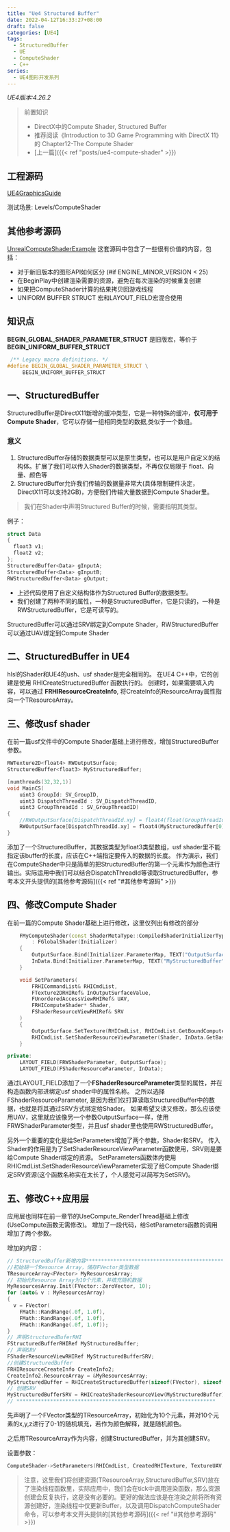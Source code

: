 ```yaml
---
title: "Ue4 Structured Buffer"
date: 2022-04-12T16:33:27+08:00
draft: false
categories: [UE4]
tags: 
  - StructuredBuffer
  - UE
  - ComputeShader
  - C++
series:
  - UE4图形开发系列
---
```


*UE4版本:4.26.2*

>前置知识
> - DirectX中的Compute Shader, Structured Buffer
> - 推荐阅读《Introduction to 3D Game Programming with DirectX 11》的 Chapter12-The Compute Shader
> - [上一篇]({{< ref "posts/ue4-compute-shader" >}})

## 工程源码
[UE4GraphicsGuide](https://github.com/inlet511/UEGrahpicsGuide/releases/tag/StructuredBuffer)

测试场景: Levels/ComputeShader

## 其他参考源码
[UnrealComputeShaderExample](https://github.com/timdecode/UnrealComputeShaderExample)
这套源码中包含了一些很有价值的内容，包括：
- 对于新旧版本的图形API如何区分 (#if ENGINE_MINOR_VERSION < 25)
- 在BeginPlay中创建渲染需要的资源，避免在每次渲染的时候重复创建
- 如果把ComputeShader计算的结果拷贝回游戏线程
- UNIFORM BUFFER STRUCT 宏和LAYOUT_FIELD宏混合使用

## 知识点

**BEGIN_GLOBAL_SHADER_PARAMETER_STRUCT** 是旧版宏，等价于**BEGIN_UNIFORM_BUFFER_STRUCT**
```cpp
 /** Legacy macro definitions. */
#define BEGIN_GLOBAL_SHADER_PARAMETER_STRUCT \
	 BEGIN_UNIFORM_BUFFER_STRUCT
```

## 一、StructuredBuffer
StructuredBuffer是DirectX11新增的缓冲类型，它是一种特殊的缓冲，**仅可用于Compute Shader**，它可以存储一组相同类型的数据,类似于一个数组。
### 意义
1. StructuredBuffer存储的数据类型可以是原生类型，也可以是用户自定义的结构体。扩展了我们可以传入Shader的数据类型，不再仅仅局限于 float、向量、颜色等
2. StructuredBuffer允许我们传输的数据量非常大(具体限制硬件决定，DirectX11可以支持2GB)，方便我们传输大量数据到Compute Shader里。 

>我们在Shader中声明Structured Buffer的时候，需要指明其类型。

例子：
```c
struct Data
{
  float3 v1;
  float2 v2;
};
StructuredBuffer<Data> gInputA;
StructuredBuffer<Data> gInputB;
RWStructuredBuffer<Data> gOutput;
```
- 上述代码使用了自定义结构体作为Structured Buffer的数据类型。
- 我们创建了两种不同的属性，一种是StructuredBuffer，它是只读的，一种是 RWStructuredBuffer，它是可读写的。

StructuredBuffer可以通过SRV绑定到Compute Shader，RWStructuredBuffer可以通过UAV绑定到Compute Shader

## 二、StructuredBuffer in UE4
hlsl的Shader和UE4的ush、usf shader是完全相同的。
在UE4 C++中，它的创建是使用 RHICreateStructuredBuffer 函数执行的。
创建时，如果需要填入内容，可以通过 **FRHIResourceCreateInfo**, 将CreateInfo的ResourceArray属性指向一个TResourceArray。

## 三、修改usf shader
在前一篇usf文件中的Compute Shader基础上进行修改，增加StructuredBuffer参数。
```c
RWTexture2D<float4> RWOutputSurface;
StructuredBuffer<float3> MyStructuredBuffer;

[numthreads(32,32,1)]
void MainCS(
	uint3 GroupId: SV_GroupID,
	uint3 DispatchThreadId : SV_DispatchThreadID,
	uint3 GroupThreadId : SV_GroupThreadID)
{
    //RWOutputSurface[DispatchThreadId.xy] = float4(float(GroupThreadId.x) / float(32), float(GroupThreadId.y) / float(32), 0, 1);
    RWOutputSurface[DispatchThreadId.xy] = float4(MyStructuredBuffer[0], 1);
}
```
添加了一个StructuredBuffer，其数据类型为float3类型数组，usf shader里不能指定该buffer的长度，应该在C++端指定要传入的数据的长度。
作为演示，我们在ComputeShader中只是简单的把StructuredBuffer的第一个元素作为颜色进行输出。实际运用中我们可以结合DispatchThreadId等读取StructuredBuffer，参考本文开头提供的[其他参考源码]({{< ref "#其他参考源码" >}})

## 四、修改Compute Shader
在前一篇的Compute Shader基础上进行修改，这里仅列出有修改的部分
```cpp
	FMyComputeShader(const ShaderMetaType::CompiledShaderInitializerType& Initializer)
		: FGlobalShader(Initializer)
	{
		OutputSurface.Bind(Initializer.ParameterMap, TEXT("OutputSurface"));
		InData.Bind(Initializer.ParameterMap, TEXT("MyStructuredBuffer"));
	}

	void SetParameters(
		FRHICommandList& RHICmdList,
		FTexture2DRHIRef& InOutputSurfaceValue,
		FUnorderedAccessViewRHIRef& UAV,
		FRHIComputeShader* Shader,
		FShaderResourceViewRHIRef& SRV
	)
	{
		OutputSurface.SetTexture(RHICmdList, RHICmdList.GetBoundComputeShader(), InOutputSurfaceValue, UAV);		
		RHICmdList.SetShaderResourceViewParameter(Shader, InData.GetBaseIndex(), SRV);
	}

private:
	LAYOUT_FIELD(FRWShaderParameter, OutputSurface);
	LAYOUT_FIELD(FShaderResourceParameter, InData);
```
通过LAYOUT_FIELD添加了一个**FShaderResourceParameter**类型的属性，并在构造函数内部进绑定usf shader中的属性名称。
之所以选择FShaderResourceParameter, 是因为我们仅打算读取StructuredBuffer中的数据，也就是将其通过SRV方式绑定给Shader。
如果希望又读又修改，那么应该使用UAV，这里就应该像另一个参数OutputSurface一样，使用FRWShaderParameter类型，并且usf shader里也使用RWStructuredBuffer。

另外一个重要的变化是给SetParameters增加了两个参数，Shader和SRV。
传入Shader的作用是为了SetShaderResourceViewParameter函数使用，SRV则是要给Compute Shader绑定的资源。
SetParameters函数体内使用 RHICmdList.SetShaderResourceViewParameter实现了给Compute Shader绑定SRV资源(这个函数名称实在太长了，个人感觉可以简写为SetSRV)。

## 五、修改C++应用层
应用层也同样在前一章节的UseCompute_RenderThread基础上修改(UseCompute函数无需修改)。
增加了一段代码，给SetParameters函数的调用增加了两个参数。

增加的内容：
```cpp
// StructuredBuffer新增内容**********************************************************
//初始胡一个Resource Array，储存FVector类型数据
TResourceArray<FVector> MyResourcesArray;
// 初始化Resource Array为10个元素，并填充随机数据
MyResourcesArray.Init(FVector::ZeroVector, 10);
for (auto& v : MyResourcesArray)
{
  v = FVector(
    FMath::RandRange(.0f, 1.0f),
    FMath::RandRange(.0f, 1.0f),
    FMath::RandRange(.0f, 1.0f));
}
// 声明StructuredBuferRHI
FStructuredBufferRHIRef MyStructuredBuffer;
// 声明SRV
FShaderResourceViewRHIRef MyStructuredBufferSRV;
//创建StructuredBuffer
FRHIResourceCreateInfo CreateInfo2;
CreateInfo2.ResourceArray = &MyResourcesArray;
MyStructuredBuffer = RHICreateStructuredBuffer(sizeof(FVector), sizeof(FVector) * 10 , BUF_Static | BUF_ShaderResource, CreateInfo2);
// 创建SRV
MyStructuredBufferSRV = RHICreateShaderResourceView(MyStructuredBuffer);
// *****************************************************************
```
先声明了一个FVector类型的TResourceArray，初始化为10个元素，并对10个元素的x,y,z进行了0-1的随机填充，若作为颜色解释，就是随机颜色。

之后用TResourceArray作为内容，创建StructuredBuffer，并为其创建SRV。

设置参数：
```cpp
ComputeShader->SetParameters(RHICmdList, CreatedRHITexture, TextureUAV, ComputeShader.GetComputeShader(),MyStructuredBufferSRV);
```

> 注意，这里我们将创建资源(TResourceArray,StructuredBuffer,SRV)放在了渲染线程函数里，实际应用中，我们会在tick中调用渲染函数，那么资源创建会反复执行，这是没有必要的。更好的做法应该是在渲染之前将所有资源创建好，渲染线程中仅更新Buffer，以及调用DispatchComputeShader命令，可以参考本文开头提供的[其他参考源码]({{< ref "#其他参考源码" >}})